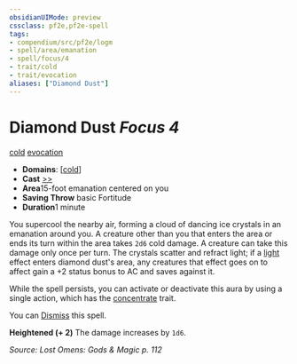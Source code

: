 ```yaml
---
obsidianUIMode: preview
cssclass: pf2e,pf2e-spell
tags:
- compendium/src/pf2e/logm
- spell/area/emanation
- spell/focus/4
- trait/cold
- trait/evocation
aliases: ["Diamond Dust"]
---
```

# Diamond Dust *Focus 4*   
[cold](../../Rules/traits/cold.md)  [evocation](../../Rules/traits/evocation.md)  

- **Domains**: [[cold](../setting/domains.md#Cold)]
- **Cast** [>>](../../Rules/core-rulebook/chapter-9-playing-the-game.md#Actions "Two-Action") 
- **Area**15-foot emanation centered on you
- **Saving Throw**  basic Fortitude
- **Duration**1 minute

You supercool the nearby air, forming a cloud of dancing ice crystals in an emanation around you. A creature other than you that enters the area or ends its turn within the area takes `2d6` cold damage. A creature can take this damage only once per turn. The crystals scatter and refract light; if a [light](../../Rules/traits/light.md) effect enters diamond dust's area, any creatures that effect goes on to affect gain a +2 status bonus to AC and saves against it.

While the spell persists, you can activate or deactivate this aura by using a single action, which has the [concentrate](../../Rules/traits/concentrate.md) trait.

You can [Dismiss](../../Rules/actions/dismiss.md) this spell.

**Heightened (+ 2)** The damage increases by `1d6`.

*Source: Lost Omens: Gods & Magic p. 112*